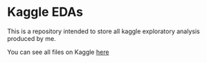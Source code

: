 # Kaggle EDAs
This is a repository intended to store all kaggle exploratory analysis produced by me.

You can see all files on Kaggle [here](https://www.kaggle.com/leonardoterra)

